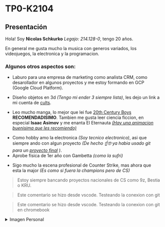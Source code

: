 # TP0-K2104
## Presentación
Hola! Soy **Nicolas Schkurko** *Legajo: 214.128-0*, tengo 20 años.

En general me gusta mucho la musica con generos variados, los videojuegos, la electronica y la programacion.


### Algunos otros aspectos son:
- Laburo para una empresa de marketing como analista CRM, como desarollador en algunos proyectos y me estoy formando en GCP (Google Cloud Platform).
* Diseño objetos en 3d *(Tengo mi ender 3 siempre lista)*, les dejo un link a mi cuenta de [cults](https://cults3d.com/es/usuarios/Nicho/modelos-3d).
+ Leo mucho manga, lo mejor que lei fue [20th Century Boys](https://www.youtube.com/watch?v=CCH5Gf3axWE) **RECOMENDADISIMO**. Tambien me gusta leer ciencia ficcion, en especial **Isaac Asimov** y me enanta El Eternauta [*(Hay una animacion buenisima que les recomiendo)*](https://www.youtube.com/watch?v=xVB21JBYvy8)
* Como hobby amo la electronica *(Soy tecnico electronico)*, asi que siempre ando con algun proyecto *(De hecho ☝️🤓 ya habia usado git para un [proyecto final](https://gitlab.com/chucoidle/proyecto-final-isj-bartolsic-schkurko-y-castillo) )*.
* Aprobe física de 1er año con Gambetta *(como la sufri)*
+ Sigo mucho la escena profesional de Counter Strike, mas ahora que esta la major *(Es como si fuera la champions pero de CS)*
> Estoy siempre bancando proyectos nacionales de CS como 9z, Bestia o KRU.

> Este comentario se hizo desde vscode. Testeando la conexion con git

> Este comentario se hizo desde vscode. Testeando la conexion con git en chromebook

<details>
<summary>Imagen Personal</summary>

<img align="left" width="300px" border-radius= "7px"  src="https://github.com/pdepjm/2024-tp0-presentacion-NicolasSchkurko/assets/164418807/40ce0b8b-d2f3-41b2-b495-e57f7b7fd07f" title="Para achicar la imagen pueden ir la presentacion de Martin Miranda (genio) y robarle el codigo como hice yo xd"> 
<details>
<summary>Wololo :trollface:</summary>

https://github.com/pdepjm/2024-tp0-presentacion-NicolasSchkurko/assets/164418807/5a8a69dc-d2a0-403b-ac96-a2ba05d7d283

</details>

</details>









